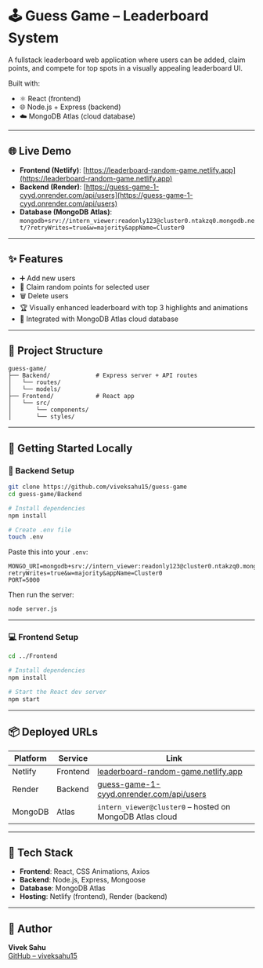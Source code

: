 # 🕹️ Guess Game – Leaderboard System

A fullstack leaderboard web application where users can be added, claim points, and compete for top spots in a visually appealing leaderboard UI.

Built with:
- ⚛️ React (frontend)
- 🌐 Node.js + Express (backend)
- ☁️ MongoDB Atlas (cloud database)

---

## 🌐 Live Demo

- **Frontend (Netlify)**: [https://leaderboard-random-game.netlify.app](https://leaderboard-random-game.netlify.app)
- **Backend (Render)**: [https://guess-game-1-cyyd.onrender.com/api/users](https://guess-game-1-cyyd.onrender.com/api/users)
- **Database (MongoDB Atlas)**:  
  `mongodb+srv://intern_viewer:readonly123@cluster0.ntakzq0.mongodb.net/?retryWrites=true&w=majority&appName=Cluster0`

---

## ✨ Features

- ➕ Add new users
- 🎯 Claim random points for selected user
- 🗑️ Delete users
- 🏆 Visually enhanced leaderboard with top 3 highlights and animations
- 🔐 Integrated with MongoDB Atlas cloud database

---

## 📂 Project Structure

```
guess-game/
├── Backend/             # Express server + API routes
│   └── routes/
│   └── models/
├── Frontend/            # React app
│   └── src/
│       └── components/
│       └── styles/
```

---

## 🚀 Getting Started Locally

### 🔧 Backend Setup

```bash
git clone https://github.com/viveksahu15/guess-game
cd guess-game/Backend

# Install dependencies
npm install

# Create .env file
touch .env
```

Paste this into your `.env`:

```env
MONGO_URI=mongodb+srv://intern_viewer:readonly123@cluster0.ntakzq0.mongodb.net/?retryWrites=true&w=majority&appName=Cluster0
PORT=5000
```

Then run the server:

```bash
node server.js
```

---

### 💻 Frontend Setup

```bash
cd ../Frontend

# Install dependencies
npm install

# Start the React dev server
npm start
```

---

## 📦 Deployed URLs

| Platform | Service     | Link                                                                 |
|----------|-------------|----------------------------------------------------------------------|
| Netlify  | Frontend    | [leaderboard-random-game.netlify.app](https://leaderboard-random-game.netlify.app) |
| Render   | Backend     | [guess-game-1-cyyd.onrender.com/api/users](https://guess-game-1-cyyd.onrender.com/api/users) |
| MongoDB  | Atlas       | `intern_viewer@cluster0` – hosted on MongoDB Atlas cloud             |

---

## 🧠 Tech Stack

- **Frontend**: React, CSS Animations, Axios
- **Backend**: Node.js, Express, Mongoose
- **Database**: MongoDB Atlas
- **Hosting**: Netlify (frontend), Render (backend)

---

## 🤝 Author

**Vivek Sahu**  
[GitHub – viveksahu15](https://github.com/viveksahu15)
